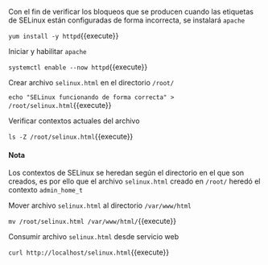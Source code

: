 Con el fin de verificar los bloqueos que se producen cuando las etiquetas de SELinux están configuradas de forma incorrecta, se instalará `apache`

`yum install -y httpd`{{execute}}

Iniciar y habilitar `apache`

`systemctl enable --now httpd`{{execute}}

Crear archivo `selinux.html` en el directorio `/root/`

`echo "SELinux funcionando de forma correcta" > /root/selinux.html`{{execute}}

Verificar contextos actuales del archivo

`ls -Z /root/selinux.html`{{execute}}

#### Nota
Los contextos de SELinux se heredan según el directorio en el que son creados, es por ello que el archivo `selinux.html` creado en `/root/` heredó el contexto `admin_home_t`

Mover archivo `selinux.html` al directorio `/var/www/html`

`mv /root/selinux.html /var/www/html/`{{execute}}

Consumir archivo `selinux.html` desde servicio web

`curl http://localhost/selinux.html`{{execute}}
